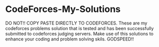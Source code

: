 # CodeForces-My-Solutions
DO NOT!! COPY PASTE DIRECTLY TO CODEFORCES.
These are my codeforces problems solution that is tested and has been successfully submitted to codeforces judging servers.
Make use of this solutions to enhance your coding and problem solving skils.
GODSPEED!!
